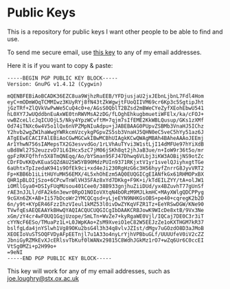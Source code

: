 Public Keys
===========

This is a repository for public keys I want other people to be able to find and use.

To send me secure email,
use [this key](https://github.com/jloughry/public_keys/blob/master/joe.loughry.pub) to
any of my email addresses.

Here it is if you want to copy & paste:

	-----BEGIN PGP PUBLIC KEY BLOCK-----
	Version: GnuPG v1.4.12 (Cygwin)

	mQENBFEBiAoBCADK36EZC8ua9WjhzRuEEB/YFDjusjaU2jxJEbnLjbnL7Fdl4Hom
	eyC+mODmWOqTCMMIwz3KUyRYj8fN43tZkWgwjtFUoQIIVM69cr6Kp3c5SgtipJht
	jGzTRf+ZlQVkVwPwWe5CuQ4c0+e/AGsS0QblT2BZsd2mBWeCYeZyfXEohEbwU541
	hL0XY7JwUQddbnEuAxWE0tnRWVMsA2zDG/fLOghEhkugbmuetiWFElx/ka/cFOJ+
	vwBZceLlcJqICUOjL5/Nky4YpzWCvftM+7qjm7sIfEME2KkWBLQusup/GKs1zXMf
	Od74iTNXc6w4V5o1lQx6nVPZMpNIuAdpu+jJABEBAAG0PUpvZSBMb3VnaHJ5IChz
	Y2hvb2wgZW1haWwgYWRkcmVzcykgPGpvZS5sb3VnaHJ5QHN0eC5veC5hYy51az6J
	ATgEEwECACIFAlEBiAoCGwMGCwkIBwMCBhUIAgkKCwQWAgMBAh4BAheAAAoJEEmj
	Ar1YhwN756sIAMepsTX2G3esvvdGo/1rLVhAuTYvi3W1stLjI14dMFUe97hYiXdB
	uBd8Wl2752euzzvD71L6IHcx5zC7jM06jSKh8qt2jhJaB3ue/n+IoW9r36t5o/mr
	gpFzRKFQfhfn5X8TmQNEqq/Ao/bYSman95FJ47Dhwq6VLbj3iKW3AOBijNS9otZc
	CDrFDvKKQvKEuaSQZdAU25W5YB90MdzPUIn9371RKjxtV1yr1svelQJiyhxgtTGe
	6aUhtxTpIzedaK941s9OfEk9ci+xd4eJi230RgHzG6c3H56hyyfZnrrG8JyvVRT2
	Fp+KBB6b1iLitHUYuMH56EMX/4L5xhOhEzm5AQ0EUQGICgEIANfkGx61RHMOPxBX
	QHR1pBLOIjSzo+6CPcwTnWlVH3SFAz8xYd7DKkg+F9K+i/kTdEILZYY/tA+olJW1
	iOMllGya0+DSIyFUqMUsou401Cee0/38B933gnjhuZiiDUd/yx4BZuvhT77gUnSf
	rAE3nJJLl/dFA2k6n3ewr0RpO1NOIoVXtqN4bORzM9MJLkmHC+MAyXWlgQDCPPyg
	9cGXn6ZK+AB+Ii57bDcoWr2YMCQCqsd+yLjeEYN9NHKGsOBS+pe40+cqregK2b2D
	6n/y9t+KYpER46FzzIhzVIeul1kMZ53l0ivDwZYKqVFZR1Tz+EeYRSwDGW/KNe90
	TVwfqEsAEQEAAYkBHwQYAQIACQUCUQGICgIbDAAKCRBJowK9WIcDe8xtB/9Vx3Ne
	xGm/zY4cr4wFOUQ1GqjUzope/SmLTn+WvZe7+kyRgaWE0Vjl/IQCaj7DE0C3r3iT
	cYYNcF6ESo/TMuaPz1L+L0JWpKAo+ZsM9XveiO1eC82W5EEJzZe1oKXTHGM7kR37
	bslfgLda4jnYSlwh1Vg89OKu2bsG4l3h34q8vlvJZIst/dMgv7uGOzdO8D3aJMoB
	XEOEIoVuSTSOQFVDyAFpEETnjl7u1A33o4nyLrYjhVPBbuGLf/UUUUfeV0iV2cZZ
	JbniGyRZMkEvXJcERlsvTbKuf0lWANx29815C8WdhJGkMz1rO7+wZq6Ur6C0ccEI
	VtSg0MZi+p2H99o+
	=9eNI
	-----END PGP PUBLIC KEY BLOCK-----

This key will work for any of my email addresses,
such as [joe.loughry@stx.ox.ac.uk](mailto:joe.loughry@stx.ox.ac.uk)

